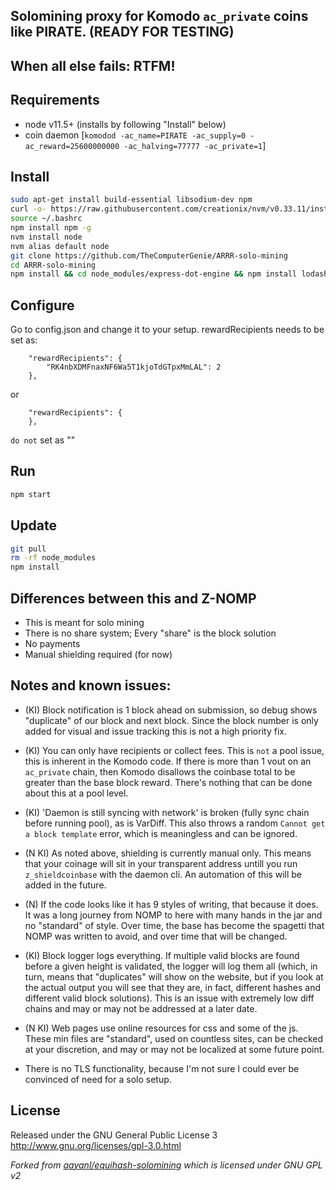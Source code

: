 ## Solomining proxy for Komodo `ac_private` coins like PIRATE. (READY FOR TESTING)

## When all else fails: RTFM!

Requirements
------------
* node v11.5+ (installs by following "Install" below)
* coin daemon [`komodod -ac_name=PIRATE -ac_supply=0 -ac_reward=25600000000 -ac_halving=77777 -ac_private=1`]

Install
-------------

```bash
sudo apt-get install build-essential libsodium-dev npm
curl -o- https://raw.githubusercontent.com/creationix/nvm/v0.33.11/install.sh | bash
source ~/.bashrc
npm install npm -g
nvm install node
nvm alias default node
git clone https://github.com/TheComputerGenie/ARRR-solo-mining
cd ARRR-solo-mining
npm install && cd node_modules/express-dot-engine && npm install lodash@4.17.11 && cd ../..
```

Configure
-------------
Go to config.json and change it to your setup.
rewardRecipients needs to be set as:
```
    "rewardRecipients": {
        "RK4nbXDMFnaxNF6Wa5T1kjoTdGTpxMmLAL": 2
    },
```
or
```
    "rewardRecipients": {
    },
```
`do not` set as ""

Run
------------
```bash
npm start
```

Update
------------- 
```bash
git pull
rm -rf node_modules
npm install
```

Differences between this and Z-NOMP
------------
* This is meant for solo mining
* There is no share system; Every "share" is the block solution
* No payments
* Manual shielding required (for now)

Notes and known issues:
------------
* (KI) Block notification is 1 block ahead on submission, so debug shows "duplicate" of our block and next block. Since
the block number is only added for visual and issue tracking this is not a high priority fix.

* (KI) You can only have recipients or collect fees. This is `not` a pool issue, this is inherent in the Komodo code.
If there is more than 1 vout on an `ac_private` chain, then Komodo disallows the coinbase total to be greater than the
base block reward. There's nothing that can be done about this at a pool level.

* (KI) 'Daemon is still syncing with network' is broken (fully sync chain before running pool), as is VarDiff. This 
also throws a random `Cannot get a block template` error, which is meaningless and can be ignored.

* (N KI) As noted above, shielding is currently manual only. This means that your coinage will sit in your transparent
address untill you run `z_shieldcoinbase` with the daemon cli. An automation of this will be added in the future.

* (N) If the code looks like it has 9 styles of writing, that because it does. It was a long journey from NOMP to here with
many hands in the jar and no "standard" of style. Over time, the base has become the spagetti that NOMP was written to
avoid, and over time that will be changed.

* (KI) Block logger logs everything. If multiple valid blocks are found before a given height is validated, the logger will
 log them all (which, in turn, means that "duplicates" will show on the website, but if you look at the actual output
 you will see that they are, in fact, different hashes and different valid block solutions). This is an issue with
 extremely low diff chains and may or may not be addressed at a later date.

* (N KI) Web pages use online resources for css and some of the js. These min files are "standard", used on countless sites, 
can be checked at your discretion, and may or may not be localized at some future point.

* There is no TLS functionality, because I'm not sure I could ever be convinced of need for a solo setup.

License
-------
Released under the GNU General Public License 3
http://www.gnu.org/licenses/gpl-3.0.html

_Forked from [aayanl/equihash-solomining](https://github.com/aayanl/equihash-solomining) which is licensed under GNU GPL v2_
